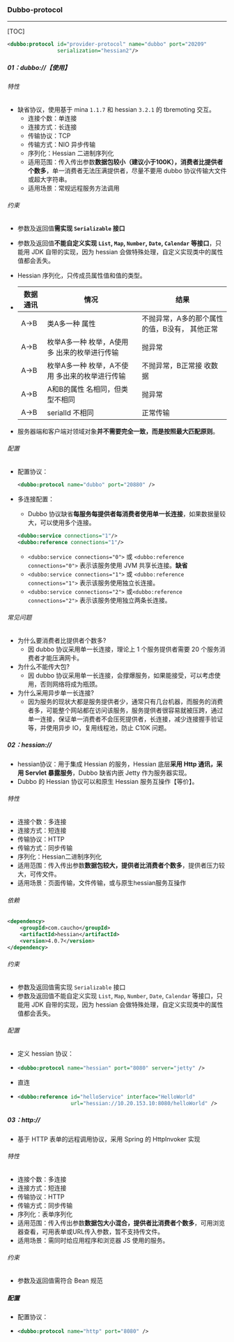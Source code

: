 ###  Dubbo-protocol

------

[TOC]

```xml
<dubbo:protocol id="provider-protocol" name="dubbo" port="20209"
                serialization="hessian2"/>
```

##### 01：dubbo://【使用】

###### 特性

- 缺省协议，使用基于 mina `1.1.7` 和 hessian `3.2.1` 的 tbremoting 交互。
  - 连接个数：单连接
  - 连接方式：长连接
  - 传输协议：TCP
  - 传输方式：NIO 异步传输
  - 序列化：Hessian 二进制序列化
  - 适用范围：传入传出参数**数据包较小（建议小于100K），消费者比提供者个数多**，单一消费者无法压满提供者，尽量不要用 dubbo 协议传输大文件或超大字符串。
  - 适用场景：常规远程服务方法调用

###### 约束

- 参数及返回值**需实现 `Serializable` 接口**

- 参数及返回值**不能自定义实现 `List`, `Map`, `Number`, `Date`, `Calendar` 等接口**，只能用 JDK 自带的实现，因为 hessian 会做特殊处理，自定义实现类中的属性值都会丢失。

- Hessian 序列化，只传成员属性值和值的类型。

- | 数据通讯 | 情况                                           | 结果                                          |
  | -------- | ---------------------------------------------- | --------------------------------------------- |
  | A->B     | 类A多一种 属性                                 | 不抛异常，A多的那个属性的值，B没有， 其他正常 |
  | A->B     | 枚举A多一种 枚举，A使用多 出来的枚举进行传输   | 抛异常                                        |
  | A->B     | 枚举A多一种 枚举，A不使用 多出来的枚举进行传输 | 不抛异常，B正常接 收数据                      |
  | A->B     | A和B的属性 名相同，但类型不相同                | 抛异常                                        |
  | A->B     | serialId 不相同                                | 正常传输                                      |

- 服务器端和客户端对领域对象**并不需要完全一致，而是按照最大匹配原则**。

###### 配置

- 配置协议：

  ```xml
  <dubbo:protocol name="dubbo" port="20880" />
  ```

- 多连接配置：

  - Dubbo 协议缺省**每服务每提供者每消费者使用单一长连接**，如果数据量较大，可以使用多个连接。

  ```xml
  <dubbo:service connections="1"/>
  <dubbo:reference connections="1"/>
  ```

  - `<dubbo:service connections="0">` 或 `<dubbo:reference connections="0">` 表示该服务使用 JVM 共享长连接。**缺省**
  - `<dubbo:service connections="1">` 或 `<dubbo:reference connections="1">` 表示该服务使用独立长连接。
  - `<dubbo:service connections="2">` 或`<dubbo:reference connections="2">` 表示该服务使用独立两条长连接。

###### 常见问题

- 为什么要消费者比提供者个数多?
  - 因 dubbo 协议采用单一长连接，理论上 1 个服务提供者需要 20 个服务消费者才能压满网卡。
- 为什么不能传大包?
  - 因 dubbo 协议采用单一长连接，会撑爆服务，如果能接受，可以考虑使用，否则网络将成为瓶颈。
- 为什么采用异步单一长连接?
  - 因为服务的现状大都是服务提供者少，通常只有几台机器，而服务的消费者多，可能整个网站都在访问该服务，服务提供者很容易就被压跨，通过单一连接，保证单一消费者不会压死提供者，长连接，减少连接握手验证等，并使用异步 IO，复用线程池，防止 C10K 问题。

##### 02：hessian://

- hessian协议：用于集成 Hessian 的服务，Hessian 底层**采用 Http 通讯，采用 Servlet 暴露服务**，Dubbo 缺省内嵌 Jetty 作为服务器实现。
- Dubbo 的 Hessian 协议可以和原生 Hessian 服务互操作【等价】。

###### 特性

- 连接个数：多连接
- 连接方式：短连接
- 传输协议：HTTP
- 传输方式：同步传输
- 序列化：Hessian二进制序列化
- 适用范围：传入传出参数**数据包较大，提供者比消费者个数多**，提供者压力较大，可传文件。
- 适用场景：页面传输，文件传输，或与原生hessian服务互操作

###### 依赖

```xml
<dependency>
    <groupId>com.caucho</groupId>
    <artifactId>hessian</artifactId>
    <version>4.0.7</version>
</dependency>
```

###### 约束

- 参数及返回值需实现 `Serializable` 接口
- 参数及返回值不能自定义实现 `List`, `Map`, `Number`, `Date`, `Calendar` 等接口，只能用 JDK 自带的实现，因为 hessian 会做特殊处理，自定义实现类中的属性值都会丢失。

###### 配置

- 定义 hessian 协议：

- ```xml
  <dubbo:protocol name="hessian" port="8080" server="jetty" />
  ```

- 直连

- ```xml
  <dubbo:reference id="helloService" interface="HelloWorld"
                   url="hessian://10.20.153.10:8080/helloWorld" />
  ```

##### 03：http://

- 基于 HTTP 表单的远程调用协议，采用 Spring 的 HttpInvoker 实现

###### 特性

- 连接个数：多连接
- 连接方式：短连接
- 传输协议：HTTP
- 传输方式：同步传输
- 序列化：表单序列化
- 适用范围：传入传出参数**数据包大小混合，提供者比消费者个数多**，可用浏览器查看，可用表单或URL传入参数，暂不支持传文件。
- 适用场景：需同时给应用程序和浏览器 JS 使用的服务。

###### 约束

- 参数及返回值需符合 Bean 规范

##### 配置

- 配置协议：

- ```xml
  <dubbo:protocol name="http" port="8080" />
  ```

